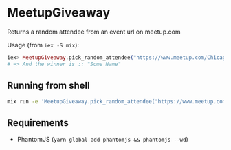 # MeetupGiveaway

Returns a random attendee from an event url on meetup.com

Usage (from `iex -S mix`):

```elixir
iex> MeetupGiveaway.pick_random_attendee("https://www.meetup.com/ChicagoElixir/events/241965932/")
# => And the winner is :: "Some Name"
```

## Running from shell

```bash
mix run -e 'MeetupGiveaway.pick_random_attendee("https://www.meetup.com/ChicagoElixir/events/241965932/")'
```

## Requirements

- PhantomJS (`yarn global add phantomjs && phantomjs --wd`)
